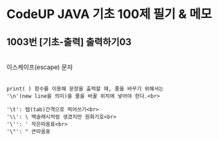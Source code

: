 # CodeUP JAVA 기초 100제 필기 & 메모
## 1003번 [기초-출력] 출력하기03
<br>
이스케이프(escape) 문자<br><br>


    print( ) 함수를 이용해 문장을 출력할 때, 줄을 바꾸기 위해서는
    '\n'(new line을 의미)을 줄을 바꿀 위치에 넣어야 한다.<br>
    
    '\t': 탭(tab)간격으로 띄어쓰기<br>
    '\\': \ 백슬래시처럼 생겼지만 원화기호<br>
    '\'': ' 작은따옴표<br>
    '\"': " 큰따옴표
    
    
    

